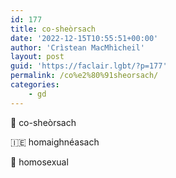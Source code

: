 ```yaml
---
id: 177
title: co-sheòrsach
date: '2022-12-15T10:55:51+00:00'
author: 'Crìstean MacMhìcheil'
layout: post
guid: 'https://faclair.lgbt/?p=177'
permalink: /co%e2%80%91sheorsach/
categories:
    - gd
---
```


&#x1f3f4;&#xe0067;&#xe0062;&#xe0073;&#xe0063;&#xe0074;&#xe007f; co-sheòrsach

&#x1f1ee;&#x1f1ea; homaighnéasach

&#x1f3f4;&#xe0067;&#xe0062;&#xe0065;&#xe006e;&#xe0067;&#xe007f; homosexual
